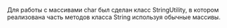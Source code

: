 Для работы с массивами char был сделан класс StringUtility, в котором реализована часть методов класса String используя обычные массивы.

